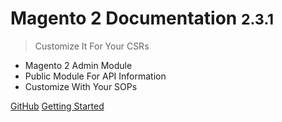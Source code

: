 

# Magento 2 Documentation <small>2.3.1</small>

> Customize It For Your CSRs

- Magento 2 Admin Module
- Public Module For API Information
- Customize With Your SOPs

[GitHub](https://github.com/merchantprotocol/docs)
[Getting Started](#main)
